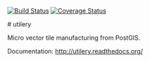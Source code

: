 [![Build Status](https://travis-ci.org/etalab/utilery.svg)](https://travis-ci.org/etalab/utilery)
[![Coverage Status](https://coveralls.io/repos/etalab/utilery/badge.svg?branch=master&service=github)](https://coveralls.io/github/etalab/utilery?branch=master)

# utilery

Micro vector tile manufacturing from PostGIS.

Documentation: http://utilery.readthedocs.org/
